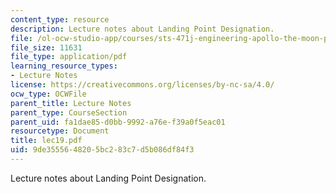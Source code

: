 ```yaml
---
content_type: resource
description: Lecture notes about Landing Point Designation.
file: /ol-ocw-studio-app/courses/sts-471j-engineering-apollo-the-moon-project-as-a-complex-system-spring-2007/9de3555648205bc283c7d5b086df84f3_lec19.pdf
file_size: 11631
file_type: application/pdf
learning_resource_types:
- Lecture Notes
license: https://creativecommons.org/licenses/by-nc-sa/4.0/
ocw_type: OCWFile
parent_title: Lecture Notes
parent_type: CourseSection
parent_uid: fa1dae85-d0bb-9992-a76e-f39a0f5eac01
resourcetype: Document
title: lec19.pdf
uid: 9de35556-4820-5bc2-83c7-d5b086df84f3
---
```

Lecture notes about Landing Point Designation.